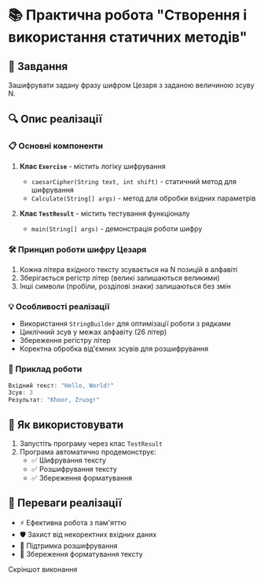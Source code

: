 
# 📚 Практична робота "Створення і використання статичних методів"

## 🎯 Завдання
Зашифрувати задану фразу шифром Цезаря з заданою величиною зсуву N.

## 🔍 Опис реалізації

### 📋 Основні компоненти
1. **Клас `Exercise`** - містить логіку шифрування
   - `caesarCipher(String text, int shift)` - статичний метод для шифрування
   - `Calculate(String[] args)` - метод для обробки вхідних параметрів

2. **Клас `TestResult`** - містить тестування функціоналу
   - `main(String[] args)` - демонстрація роботи шифру

### 🛠️ Принцип роботи шифру Цезаря
1. Кожна літера вхідного тексту зсувається на N позицій в алфавіті
2. Зберігається регістр літер (великі залишаються великими)
3. Інші символи (пробіли, розділові знаки) залишаються без змін

### 💡 Особливості реалізації
- Використання `StringBuilder` для оптимізації роботи з рядками
- Циклічний зсув у межах алфавіту (26 літер)
- Збереження регістру літер
- Коректна обробка від'ємних зсувів для розшифрування

### 📝 Приклад роботи
```java
Вхідний текст: "Hello, World!"
Зсув: 3
Результат: "Khoor, Zruog!"
```

## 🔄 Як використовувати
1. Запустіть програму через клас `TestResult`
2. Програма автоматично продемонструє:
   - ✅ Шифрування тексту
   - ✅ Розшифрування тексту
   - ✅ Збереження форматування

## 🌟 Переваги реалізації
- ⚡ Ефективна робота з пам'яттю
- 🛡️ Захист від некоректних вхідних даних
- 🔄 Підтримка розшифрування
- 📝 Збереження форматування тексту

Скріншот виконання

![]()
